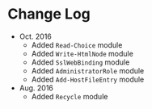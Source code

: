# Change Log
 - Oct. 2016
   - Added `Read-Choice` module
   - Added `Write-HtmlNode` module
   - Added `SslWebBinding` module
   - Added `AdministratorRole` module
   - Added `Add-HostFileEntry` module
 - Aug. 2016
   - Added `Recycle` module
